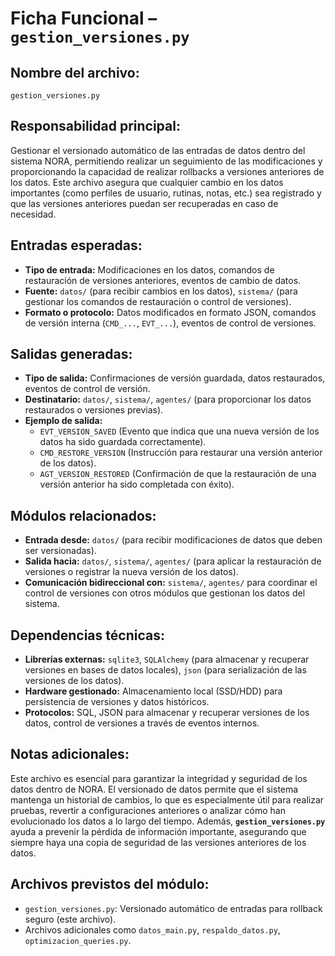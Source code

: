 # Ficha Funcional – `gestion_versiones.py`

## Nombre del archivo:
`gestion_versiones.py`

## Responsabilidad principal:
Gestionar el versionado automático de las entradas de datos dentro del sistema NORA, permitiendo realizar un seguimiento de las modificaciones y proporcionando la capacidad de realizar rollbacks a versiones anteriores de los datos. Este archivo asegura que cualquier cambio en los datos importantes (como perfiles de usuario, rutinas, notas, etc.) sea registrado y que las versiones anteriores puedan ser recuperadas en caso de necesidad.

## Entradas esperadas:
- **Tipo de entrada:** Modificaciones en los datos, comandos de restauración de versiones anteriores, eventos de cambio de datos.
- **Fuente:** `datos/` (para recibir cambios en los datos), `sistema/` (para gestionar los comandos de restauración o control de versiones).
- **Formato o protocolo:** Datos modificados en formato JSON, comandos de versión interna (`CMD_...`, `EVT_...`), eventos de control de versiones.

## Salidas generadas:
- **Tipo de salida:** Confirmaciones de versión guardada, datos restaurados, eventos de control de versión.
- **Destinatario:** `datos/`, `sistema/`, `agentes/` (para proporcionar los datos restaurados o versiones previas).
- **Ejemplo de salida:**
  - `EVT_VERSION_SAVED` (Evento que indica que una nueva versión de los datos ha sido guardada correctamente).
  - `CMD_RESTORE_VERSION` (Instrucción para restaurar una versión anterior de los datos).
  - `AGT_VERSION_RESTORED` (Confirmación de que la restauración de una versión anterior ha sido completada con éxito).

## Módulos relacionados:
- **Entrada desde:** `datos/` (para recibir modificaciones de datos que deben ser versionadas).
- **Salida hacia:** `datos/`, `sistema/`, `agentes/` (para aplicar la restauración de versiones o registrar la nueva versión de los datos).
- **Comunicación bidireccional con:** `sistema/`, `agentes/` para coordinar el control de versiones con otros módulos que gestionan los datos del sistema.

## Dependencias técnicas:
- **Librerías externas:** `sqlite3`, `SQLAlchemy` (para almacenar y recuperar versiones en bases de datos locales), `json` (para serialización de las versiones de los datos).
- **Hardware gestionado:** Almacenamiento local (SSD/HDD) para persistencia de versiones y datos históricos.
- **Protocolos:** SQL, JSON para almacenar y recuperar versiones de los datos, control de versiones a través de eventos internos.

## Notas adicionales:
Este archivo es esencial para garantizar la integridad y seguridad de los datos dentro de NORA. El versionado de datos permite que el sistema mantenga un historial de cambios, lo que es especialmente útil para realizar pruebas, revertir a configuraciones anteriores o analizar cómo han evolucionado los datos a lo largo del tiempo. Además, **`gestion_versiones.py`** ayuda a prevenir la pérdida de información importante, asegurando que siempre haya una copia de seguridad de las versiones anteriores de los datos.

## Archivos previstos del módulo:
- `gestion_versiones.py`: Versionado automático de entradas para rollback seguro (este archivo).
- Archivos adicionales como `datos_main.py`, `respaldo_datos.py`, `optimizacion_queries.py`.
